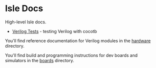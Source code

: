 # Isle Docs

High-level Isle docs.

* [Verilog Tests](verilog-tests.md) - testing Verilog with cocotb

You'll find reference documentation for Verilog modules in the [hardware](../hardware/) directory.

You'll find build and programming instructions for dev boards and simulators in the [boards](../boards/) directory.

